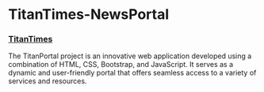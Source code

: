 # TitanTimes-NewsPortal
### <a href="https://effervescent-banoffee-8764e1.netlify.app/">TitanTimes</a>
The TitanPortal project is an innovative web application developed using a combination of HTML, CSS, Bootstrap, and JavaScript. 
It serves as a dynamic and user-friendly portal that offers seamless access to a variety of services and resources.
